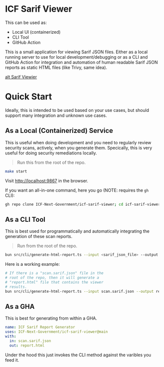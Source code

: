 # ICF Sarif Viewer

This can be used as:

- Local UI (containerized)
- CLI Tool
- GitHub Action

This is a small application for viewing Sarif JSON files. Either as a local running server to use for local development/debugging or as a CLI and GitHub Action for integration and automation of human readable Sarif JSON reports as static HTML files (like Trivy, same idea).

[alt Sarif Viewier](./.docs/icf-sarif-viewer-file-upload.png)

# Quick Start

Ideally, this is intended to be used based on your use cases, but should support many integration and unknown use cases.

## As a Local (Containerized) Service

This is useful when doing development and you need to regularly review security scans, actively, when you generate them. Specically, this is very useful for doing security remediations locally.

> Run this from the root of the repo.

```bash
make start
```

Visit [http://localhost:9867](http://localhost:9867) in the browser.

If you want an all-in-one command, here you go (NOTE: requires the `gh` CLI):

```bash
gh repo clone ICF-Next-Government/icf-sarif-viewer; cd icf-sarif-viewer; make start; cd ..;
```

## As a CLI Tool

This is best used for programmatically and automatically integrating the generation of these scan reports.

> Run from the root of the repo.

```bash
bun src/cli/generate-html-report.ts --input <sarif_json_file> --output <report_html_file>
```

Here is a working example:

```bash
# If there is a "scan.sarif.json" file in the
# root of the repo, then it will generate a
# "report.html" file that contains the viewer
# results.
bun src/cli/generate-html-report.ts --input scan.sarif.json --output report.html
```

## As a GHA

This is best for generating from within a GHA.

```yaml
name: ICF Sarif Report Generator
uses: ICF-Next-Government/icf-sarif-viewer@main
with:
  in: scan.sarif.json
  out: report.html
```

Under the hood this just invokes the CLI method against the varibles you feed it.
